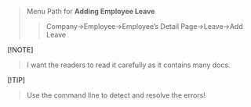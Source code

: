 >Menu Path for **Adding Employee Leave**
>
>> <p>Company&rarr;Employee&rarr;Employee’s Detail Page&rarr;Leave&rarr;Add Leave

[!NOTE]
> I want the readers to read it carefully as it contains many docs.

[!TIP]
> Use the command line to detect and resolve the errors!
